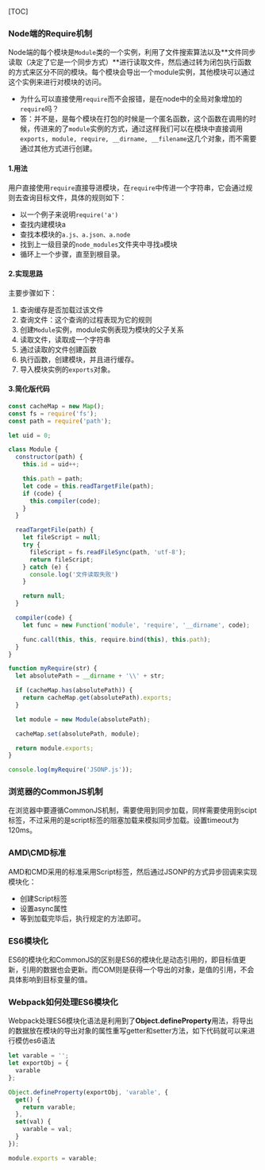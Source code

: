 [TOC]

### Node端的Require机制

Node端的每个模块是`Module`类的一个实例，利用了文件搜索算法以及**文件同步读取（决定了它是一个同步方式）**进行读取文件，然后通过转为闭包执行函数的方式来区分不同的模块。每个模块会导出一个module实例，其他模块可以通过这个实例来进行对模块的访问。

- 为什么可以直接使用`require`而不会报错，是在node中的全局对象增加的`require`吗？
- 答：并不是，是每个模块在打包的时候是一个匿名函数，这个函数在调用的时候，传进来的了`module`实例的方式，通过这样我们可以在模块中直接调用`exports, module, require, __dirname, __filename`这几个对象，而不需要通过其他方式进行创建。

#### 1.用法

用户直接使用`require`直接导进模块，在`require`中传进一个字符串，它会通过规则去查询目标文件，具体的规则如下：

- 以一个例子来说明`require('a')`
- 查找内建模块a
- 查找本模块的`a.js、a.json、a.node`
- 找到上一级目录的`node_modules`文件夹中寻找`a`模块
- 循环上一个步骤，直至到根目录。

#### 2.实现思路

主要步骤如下：

1. 查询缓存是否加载过该文件
2. 查询文件：这个查询的过程表现为它的规则
3. 创建`Module`实例，module实例表现为模块的父子关系
4. 读取文件，读取成一个字符串
5. 通过读取的文件创建函数
6. 执行函数，创建模块，并且进行缓存。
7. 导入模块实例的`exports`对象。

#### 3.简化版代码

```js
const cacheMap = new Map();
const fs = require('fs');
const path = require('path');

let uid = 0;

class Module {
  constructor(path) {
    this.id = uid++;

    this.path = path;
    let code = this.readTargetFile(path);
    if (code) {
      this.compiler(code);
    }
  }

  readTargetFile(path) {
    let fileScript = null;
    try {
      fileScript = fs.readFileSync(path, 'utf-8');
      return fileScript;
    } catch (e) {
      console.log('文件读取失败')
    }

    return null;
  }

  compiler(code) {
    let func = new Function('module', 'require', '__dirname', code);

    func.call(this, this, require.bind(this), this.path);
  }
}

function myRequire(str) {
  let absolutePath = __dirname + '\\' + str;

  if (cacheMap.has(absolutePath)) {
    return cacheMap.get(absolutePath).exports;
  }

  let module = new Module(absolutePath);

  cacheMap.set(absolutePath, module);

  return module.exports;
}

console.log(myRequire('JSONP.js'));
```

### 浏览器的CommonJS机制

在浏览器中要遵循CommonJS机制，需要使用到同步加载，同样需要使用到scipt标签，不过采用的是script标签的阻塞加载来模拟同步加载。设置timeout为120ms。

### AMD\CMD标准

AMD和CMD采用的标准采用Script标签，然后通过JSONP的方式异步回调来实现模块化：

- 创建Script标签
- 设置async属性
- 等到加载完毕后，执行规定的方法即可。

### ES6模块化

ES6的模块化和CommonJS的区别是ES6的模块化是动态引用的，即目标值更新，引用的数据也会更新。而COM则是获得一个导出的对象，是值的引用，不会具体影响到目标变量的值。

### Webpack如何处理ES6模块化

Webpack处理ES6模块化语法是利用到了**Object.defineProperty**用法，将导出的数据放在模块的导出对象的属性重写getter和setter方法，如下代码就可以来进行模仿es6语法

```js
let varable = '';
let exportObj = {
  varable
};

Object.defineProperty(exportObj, 'varable', {
  get() {
    return varable;
  },
  set(val) {
    varable = val;
  }
});

module.exports = varable;
```

